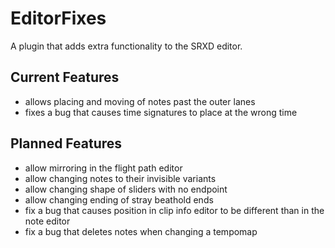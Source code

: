 # EditorFixes
A plugin that adds extra functionality to the SRXD editor.

## Current Features
* allows placing and moving of notes past the outer lanes
* fixes a bug that causes time signatures to place at the wrong time

## Planned Features
* allow mirroring in the flight path editor
* allow changing notes to their invisible variants
* allow changing shape of sliders with no endpoint
* allow changing ending of stray beathold ends
* fix a bug that causes position in clip info editor to be different than in the note editor
* fix a bug that deletes notes when changing a tempomap
